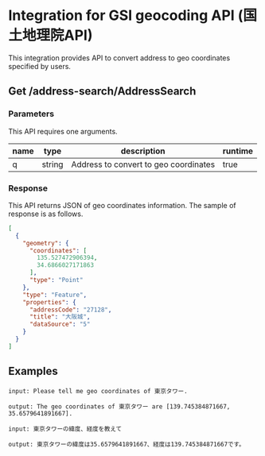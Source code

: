# Integration for GSI geocoding API (国土地理院API)
This integration provides API to convert address to geo coordinates specified by users.

## Get /address-search/AddressSearch
### Parameters
This API requires one arguments.

| name | type | description | runtime |
| --- | --- | --- | --- |
| q | string | Address to convert to geo coordinates | true |

### Response
This API returns JSON of geo coordinates information.
The sample of response is as follows.
```JSON
[
  {
    "geometry": {
      "coordinates": [
        135.527472906394,
        34.6866027171863
      ],
      "type": "Point"
    },
    "type": "Feature",
    "properties": {
      "addressCode": "27128",
      "title": "大阪城",
      "dataSource": "5"
    }
  }
]
```

## Examples

```
input: Please tell me geo coordinates of 東京タワー.

output: The geo coordinates of 東京タワー are [139.745384871667, 35.6579641891667].

input: 東京タワーの緯度、経度を教えて

output: 東京タワーの緯度は35.6579641891667、経度は139.745384871667です。
```
